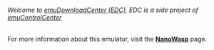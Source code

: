 ###### Welcome to [emuDownloadCenter (EDC)](https://github.com/PhoenixInteractiveNL/emuDownloadCenter/wiki/), EDC is a side project of [emuControlCenter](https://github.com/PhoenixInteractiveNL/emuControlCenter/wiki/)

For more information about this emulator, visit the [**NanoWasp**](https://github.com/PhoenixInteractiveNL/emuDownloadCenter/wiki/Emulator-nanowasp#menu) page.
